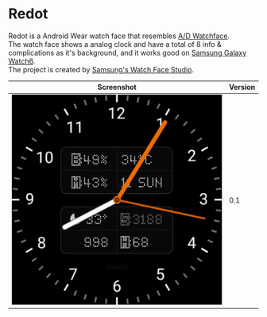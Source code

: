 # Redot

Redot is a Android Wear watch face that resembles [A/D Watchface](https://play.google.com/store/apps/details?id=vg.maarten.adwatchface).  
The watch face shows a analog clock and have a total of 8 info & complications as it's background, and it works good on [Samsung Galaxy Watch6](https://www.samsung.com/us/watches/galaxy-watch6/).  
The project is created by [Samsung's Watch Face Studio](https://developer.samsung.com/watch-face-studio/overview.html).

|Screenshot|Version|
|---|---|
|![Redot 0.1](screenshot/redot_0.1.png?raw=true)|0.1|
